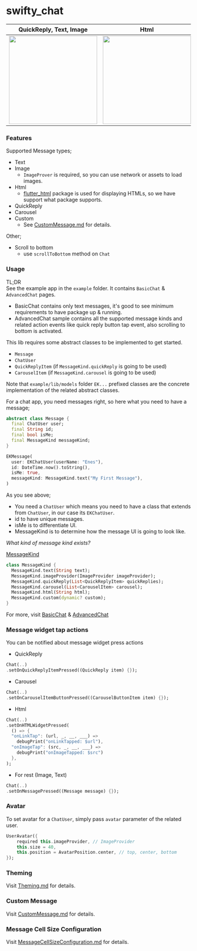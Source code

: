 # swifty_chat

| QuickReply, Text, Image      | Html  | Carousel | Custom |
:-------------------------:|:-------------------------:|:-------------------------:|:-------------------------:
<img src="https://github.com/EnesKaraosman/swifty_chat/blob/main/example/assets/screenshots/kind_image_and_quick_reply_and_text.png" width="240"/> | <img src="https://github.com/EnesKaraosman/swifty_chat/blob/main/example/assets/screenshots/kind_html.png" width="240"/> | <img src="https://github.com/EnesKaraosman/swifty_chat/blob/main/example/assets/screenshots/kind_carousel.png" width="240"/> | <img src="https://github.com/EnesKaraosman/swifty_chat/blob/main/example/assets/screenshots/kind_custom.png" width="240"/>

### Features

Supported Message types;
- Text
- Image
  - `ImageProver` is required, so you can use network or assets to load images.
- Html
  - [flutter_html](https://pub.dev/packages/flutter_html) package is used for displaying HTMLs, so we have support what package supports.
- QuickReply
- Carousel
- Custom
  - See [CustomMessage.md](CustomMessage.md) for details.

Other;

- Scroll to bottom
  + use `scrollToBottom` method on `Chat`

### Usage

TL;DR <br>
See the example app in the `example` folder. It contains `BasicChat` & `AdvancedChat` pages.
* BasicChat contains only text messages, it's good to see minimum requirements to have package up & running.
* AdvancedChat sample contains all the supported message kinds and related action events like quick reply button tap event, also scrolling to bottom is activated.


This lib requires some abstract classes to be implemented to get started.
* `Message` 
* `ChatUser`
* `QuickReplyItem` (if `MessageKind.quickReply` is going to be used)
* `CarouselItem` (if `MessageKind.carousel` is going to be used)

Note that `example/lib/models` folder `EK...` prefixed classes are the concrete implementation of the related abstract classes.

For a chat app, you need messages right, so here what you need to have a message;

```dart
abstract class Message {
  final ChatUser user;
  final String id;
  final bool isMe;
  final MessageKind messageKind;
}

EKMessage(
  user: EKChatUser(userName: "Enes"),
  id: DateTime.now().toString(),
  isMe: true,
  messageKind: MessageKind.text("My First Message"),
)
```

As you see above; 
* You need a `ChatUser` which means you need to have a class that extends from `ChatUser`, in our case its `EKChatUser`.
* id to have unique messages.
* isMe is to differentiate UI.
* MessageKind is to determine how the message UI is going to look like.

*What kind of message kind exists?*

[MessageKind](packages/swifty_chat_data/lib/src/models/message_kind.dart)

```dart
class MessageKind {
  MessageKind.text(String text);
  MessageKind.imageProvider(ImageProvider imageProvider);
  MessageKind.quickReply(List<QuickReplyItem> quickReplies);
  MessageKind.carousel(List<CarouselItem> carousel);
  MessageKind.html(String html);
  MessageKind.custom(dynamic? custom);
}
```

For more, visit [BasicChat](./example/lib/basic_chat.dart) & [AdvancedChat](./example/lib/advanced_chat.dart) 

### Message widget tap actions

You can be notified about message widget press actions
  
* QuickReply 

```dart
Chat(..)
.setOnQuickReplyItemPressed((QuickReply item) {});
```

* Carousel

```dart
Chat(..)
.setOnCarouselItemButtonPressed((CarouselButtonItem item) {});
```

* Html

```dart
Chat(..)
.setOnHTMLWidgetPressed(
  () => {
  "onLinkTap": (url, _, __, ___) =>
    debugPrint("onLinkTapped: $url"),
  "onImageTap": (src, _, __, ___) =>
    debugPrint("onImageTapped: $src")
  },
);
```

* For rest (Image, Text)

```dart
Chat(..)
.setOnMessagePressed((Message message) {});
```

### Avatar

To set avatar for a `ChatUser`, simply pass `avatar` parameter of the related user.

```dart
UserAvatar({
    required this.imageProvider, // ImageProvider
    this.size = 40,
    this.position = AvatarPosition.center, // top, center, bottom
});
```

### Theming

Visit [Theming.md](Theming.md) for details.

### Custom Message

Visit [CustomMessage.md](CustomMessage.md) for details.

### Message Cell Size Configuration

Visit [MessageCellSizeConfiguration.md](MessageCellSizeConfiguration.md) for details.
